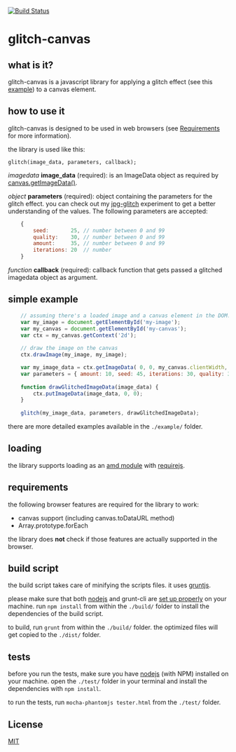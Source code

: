 [![Build Status](https://travis-ci.org/snorpey/glitch-canvas.png?branch=master)](https://travis-ci.org/snorpey/glitch-canvas)

glitch-canvas
=============

what is it?
-----------
glitch-canvas is a javascript library for applying a glitch effect (see this
[example](http://i.imgur.com/jU1hiYl.png)) to a canvas element.

how to use it
-------------
glitch-canvas is designed to be used in web browsers (see
[Requirements](#requirements) for more information).

the library is used like this:

	glitch(image_data, parameters, callback);

_imagedata_ **image_data** (required): is an ImageData object as required by [canvas.getImageData()](https://developer.mozilla.org/en/docs/Web/API/CanvasRenderingContext2D#getImageData()).

_object_ **parameters** (required): object containing the parameters for the glitch effect. you can check out my [jpg-glitch](http://snorpey.github.io/jpg-glitch/)
experiment to get a better understanding of the values. The following parameters are accepted:

```javascript
	{
		seed:       25, // number between 0 and 99
		quality:    30, // number between 0 and 99
		amount:     35, // number between 0 and 99
		iterations: 20  // number
	}
```

_function_ **callback** (required): callback function that gets passed a glitched
imagedata object as argument.

simple example
--------------
```javascript
	// assuming there's a loaded image and a canvas element in the DOM.
	var my_image = document.getElementById('my-image');
	var my_canvas = document.getElementById('my-canvas');
	var ctx = my_canvas.getContext('2d');
	
	// draw the image on the canvas
	ctx.drawImage(my_image, my_image);

	var my_image_data = ctx.getImageData( 0, 0, my_canvas.clientWidth, my_canvas.clientHeight );
	var parameters = { amount: 10, seed: 45, iterations: 30, quality: 30 };
	
	function drawGlitchedImageData(image_data) {
		ctx.putImageData(image_data, 0, 0);
	}
	
	glitch(my_image_data, parameters, drawGlitchedImageData);
```

there are more detailed examples available in the ```./example/``` folder.

loading
-------
the library supports loading as an [amd module](https://en.wikipedia.org/wiki/Asynchronous_module_definition)
with [requirejs](http://requirejs.org).

requirements
------------
the following browser features are required for the library to work:

* canvas support (including canvas.toDataURL method)
* Array.prototype.forEach

the library does __not__ check if those features are actually supported in the browser.

build script
------------
the build script takes care of minifying the scripts files. it uses [gruntjs](http://gruntjs.com/).

please make sure that both [nodejs](http://nodejs.org/) and grunt-cli are [set up properly](http://gruntjs.com/getting-started) on your machine. run ```npm install``` from within the ```./build/``` folder to install the dependencies of the build script.

to build, run ```grunt``` from within the ```./build/``` folder. the optimized files will get copied to the ```./dist/``` folder.

tests
-----
before you run the tests, make sure you have [nodejs](http://nodejs.org) (with NPM) installed on your machine. open the ```./test/``` folder in your terminal and install the dependencies with ```npm install```.

to run the tests, run ```mocha-phantomjs tester.html``` from the ```./test/``` folder.

License
-------
[MIT](LICENSE)
